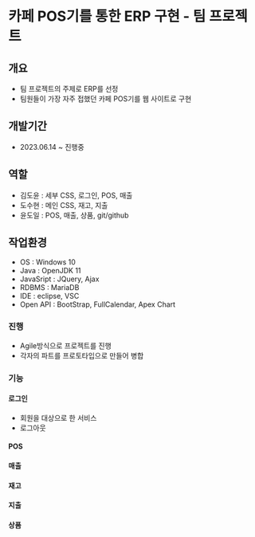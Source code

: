 # 카페 POS기를 통한 ERP 구현 - 팀 프로젝트

## 개요
- 팀 프로젝트의 주제로 ERP를 선정
- 팀원들이 가장 자주 접했던 카페 POS기를 웹 사이트로 구현

## 개발기간
- 2023.06.14 ~ 진행중

## 역할
- 김도윤 : 세부 CSS, 로그인, POS, 매출
- 도수현 : 메인 CSS, 재고, 지출
- 윤도일 : POS, 매출, 상품, git/github 

## 작업환경
- OS : Windows 10
- Java : OpenJDK 11
- JavaSript : JQuery, Ajax
- RDBMS : MariaDB
- IDE : eclipse, VSC
- Open API : BootStrap, FullCalendar, Apex Chart

### 진행
- Agile방식으로 프로젝트를 진행
- 각자의 파트를 프로토타입으로 만들어 병합

### 기능
#### 로그인
- 회원을 대상으로 한 서비스
- 로그아웃

#### POS

#### 매출
#### 재고
#### 지출
#### 상품
